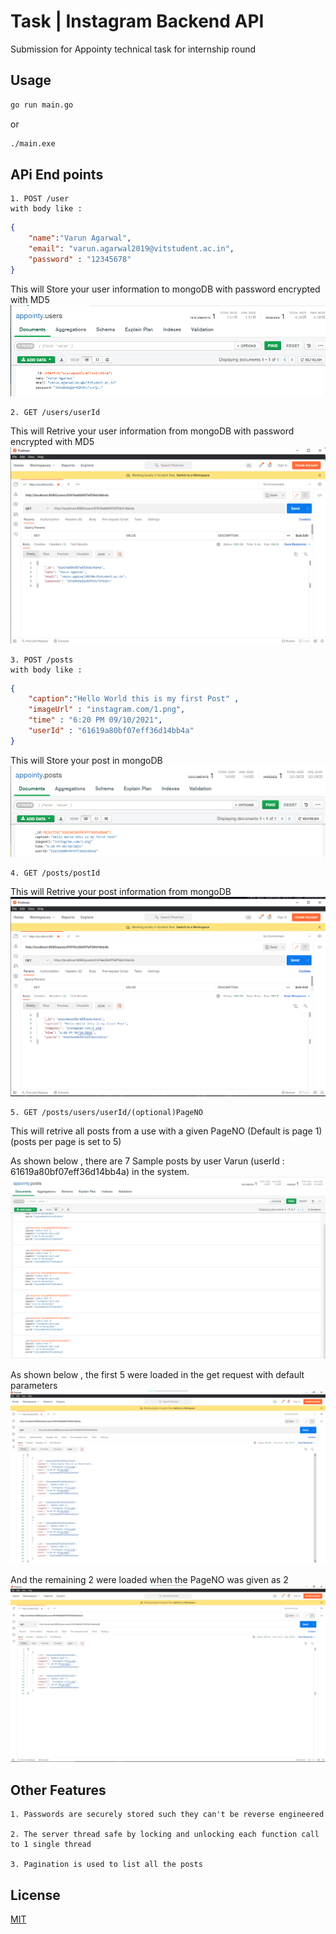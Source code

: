 # Task  | Instagram Backend API

Submission for Appointy technical task for internship round 

## Usage

```bash
go run main.go
```
or
```bash
./main.exe
```
## APi End points
    1. POST /user
    with body like :
```json
{
    "name":"Varun Agarwal",
    "email": "varun.agarwal2019@vitstudent.ac.in",
    "password" : "12345678"
}
```

This will Store your user information to mongoDB with password encrypted with MD5
![plot](./1.png)
 

    2. GET /users/userId
This will Retrive your user information from mongoDB with password encrypted with MD5
![plot](./2.png)

    3. POST /posts
    with body like :
```json
{
    "caption":"Hello World this is my first Post" ,
    "imageUrl" : "instagram.com/1.png",
    "time" : "6:20 PM 09/10/2021",
    "userId" : "61619a80bf07eff36d14bb4a"
}
```
This will Store your post in mongoDB
![plot](./3.png)

    4. GET /posts/postId
This will Retrive your post information from mongoDB
![plot](./4.png)

    5. GET /posts/users/userId/(optional)PageNO
This will retrive all posts from a use with a given PageNO (Default is page 1) (posts per page is set to 5)

As shown below , there are 7 Sample posts by user Varun (userId : 61619a80bf07eff36d14bb4a) in the system.
![plot](./5_1.png)

As shown below , the first 5 were loaded in the get request with default parameters
![plot](./5_2.png)

And the remaining 2 were loaded when the PageNO was given as 2
![plot](./5_3.png)

## Other Features
    1. Passwords are securely stored such they can't be reverse engineered

    2. The server thread safe by locking and unlocking each function call to 1 single thread

    3. Pagination is used to list all the posts

## License
[MIT](https://choosealicense.com/licenses/mit/)